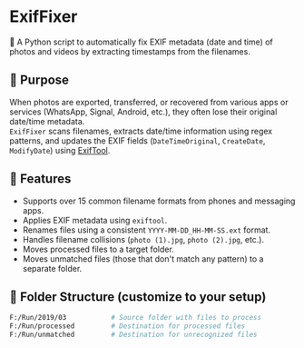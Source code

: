 # ExifFixer

📸 A Python script to automatically fix EXIF metadata (date and time) of photos and videos by extracting timestamps from the filenames.

## 🚀 Purpose

When photos are exported, transferred, or recovered from various apps or services (WhatsApp, Signal, Android, etc.), they often lose their original date/time metadata.  
`ExifFixer` scans filenames, extracts date/time information using regex patterns, and updates the EXIF fields (`DateTimeOriginal`, `CreateDate`, `ModifyDate`) using [ExifTool](https://exiftool.org/).

## 🔧 Features

- Supports over 15 common filename formats from phones and messaging apps.
- Applies EXIF metadata using `exiftool`.
- Renames files using a consistent `YYYY-MM-DD_HH-MM-SS.ext` format.
- Handles filename collisions (`photo (1).jpg`, `photo (2).jpg`, etc.).
- Moves processed files to a target folder.
- Moves unmatched files (those that don't match any pattern) to a separate folder.

## 📁 Folder Structure (customize to your setup)

```bash
F:/Run/2019/03           # Source folder with files to process
F:/Run/processed         # Destination for processed files
F:/Run/unmatched         # Destination for unrecognized files
